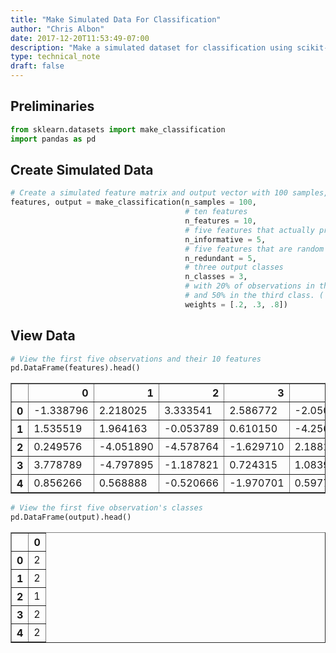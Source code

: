 ```yaml
---
title: "Make Simulated Data For Classification"
author: "Chris Albon"
date: 2017-12-20T11:53:49-07:00
description: "Make a simulated dataset for classification using scikit-learn."
type: technical_note
draft: false
---
```

## Preliminaries


```python
from sklearn.datasets import make_classification
import pandas as pd
```

## Create Simulated Data


```python
# Create a simulated feature matrix and output vector with 100 samples,
features, output = make_classification(n_samples = 100,
                                       # ten features
                                       n_features = 10,
                                       # five features that actually predict the output's classes
                                       n_informative = 5,
                                       # five features that are random and unrelated to the output's classes
                                       n_redundant = 5,
                                       # three output classes
                                       n_classes = 3,
                                       # with 20% of observations in the first class, 30% in the second class,
                                       # and 50% in the third class. ('None' makes balanced classes)
                                       weights = [.2, .3, .8])
```

## View Data


```python
# View the first five observations and their 10 features
pd.DataFrame(features).head()
```




<div>
<table border="1" class="dataframe">
  <thead>
    <tr style="text-align: right;">
      <th></th>
      <th>0</th>
      <th>1</th>
      <th>2</th>
      <th>3</th>
      <th>4</th>
      <th>5</th>
      <th>6</th>
      <th>7</th>
      <th>8</th>
      <th>9</th>
    </tr>
  </thead>
  <tbody>
    <tr>
      <th>0</th>
      <td>-1.338796</td>
      <td>2.218025</td>
      <td>3.333541</td>
      <td>2.586772</td>
      <td>-2.050240</td>
      <td>-5.289060</td>
      <td>4.364050</td>
      <td>3.010074</td>
      <td>3.073564</td>
      <td>0.827317</td>
    </tr>
    <tr>
      <th>1</th>
      <td>1.535519</td>
      <td>1.964163</td>
      <td>-0.053789</td>
      <td>0.610150</td>
      <td>-4.256450</td>
      <td>-6.044707</td>
      <td>7.617702</td>
      <td>4.654903</td>
      <td>0.632368</td>
      <td>3.234648</td>
    </tr>
    <tr>
      <th>2</th>
      <td>0.249576</td>
      <td>-4.051890</td>
      <td>-4.578764</td>
      <td>-1.629710</td>
      <td>2.188123</td>
      <td>1.488968</td>
      <td>-1.977744</td>
      <td>-2.888737</td>
      <td>-4.957220</td>
      <td>3.599833</td>
    </tr>
    <tr>
      <th>3</th>
      <td>3.778789</td>
      <td>-4.797895</td>
      <td>-1.187821</td>
      <td>0.724315</td>
      <td>1.083952</td>
      <td>0.165924</td>
      <td>-0.352818</td>
      <td>0.615942</td>
      <td>-4.392519</td>
      <td>1.683278</td>
    </tr>
    <tr>
      <th>4</th>
      <td>0.856266</td>
      <td>0.568888</td>
      <td>-0.520666</td>
      <td>-1.970701</td>
      <td>0.597743</td>
      <td>2.224923</td>
      <td>0.065515</td>
      <td>0.250906</td>
      <td>-1.512495</td>
      <td>-0.859869</td>
    </tr>
  </tbody>
</table>
</div>




```python
# View the first five observation's classes
pd.DataFrame(output).head()
```




<div>
<table border="1" class="dataframe">
  <thead>
    <tr style="text-align: right;">
      <th></th>
      <th>0</th>
    </tr>
  </thead>
  <tbody>
    <tr>
      <th>0</th>
      <td>2</td>
    </tr>
    <tr>
      <th>1</th>
      <td>2</td>
    </tr>
    <tr>
      <th>2</th>
      <td>1</td>
    </tr>
    <tr>
      <th>3</th>
      <td>2</td>
    </tr>
    <tr>
      <th>4</th>
      <td>2</td>
    </tr>
  </tbody>
</table>
</div>


